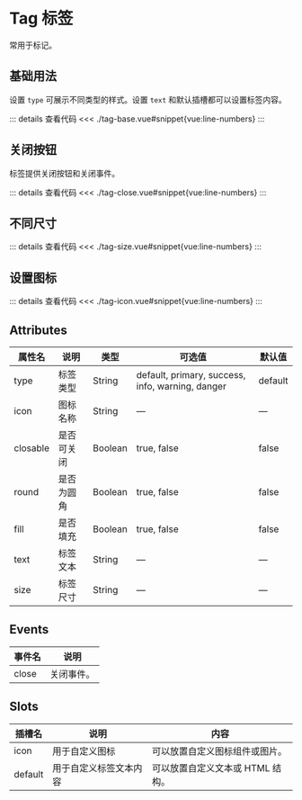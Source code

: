 <script setup>
import tagBase from "./tag-base.vue"
import tagClose from "./tag-close.vue"
import tagSize from "./tag-size.vue"
import tagIcon from "./tag-icon.vue"
</script>

# Tag 标签

常用于标记。

## 基础用法

设置 ```type``` 可展示不同类型的样式。设置 ```text``` 和默认插槽都可以设置标签内容。

<tagBase />

::: details 查看代码
<<< ./tag-base.vue#snippet{vue:line-numbers}
:::



## 关闭按钮

标签提供关闭按钮和关闭事件。

<tagClose />

::: details 查看代码
<<< ./tag-close.vue#snippet{vue:line-numbers}
:::


## 不同尺寸

<tagSize />

::: details 查看代码
<<< ./tag-size.vue#snippet{vue:line-numbers}
:::


## 设置图标

<tagIcon />

::: details 查看代码
<<< ./tag-icon.vue#snippet{vue:line-numbers}
:::


## Attributes

<table>
  <thead>
    <tr>
      <th>属性名</th>
      <th>说明</th>
      <th>类型</th>
      <th>可选值</th>
      <th>默认值</th>
    </tr>
  </thead>
  <tbody>
    <tr>
      <td>type</td>
      <td>标签类型</td>
      <td>String</td>
      <td>default, primary, success, info, warning, danger</td>
      <td>default</td>
    </tr>
    <tr>
      <td>icon</td>
      <td>图标名称</td>
      <td>String</td>
      <td>—</td>
      <td>—</td>
    </tr>
    <tr>
      <td>closable</td>
      <td>是否可关闭</td>
      <td>Boolean</td>
      <td>true, false</td>
      <td>false</td>
    </tr>
    <tr>
      <td>round</td>
      <td>是否为圆角</td>
      <td>Boolean</td>
      <td>true, false</td>
      <td>false</td>
    </tr>
    <tr>
      <td>fill</td>
      <td>是否填充</td>
      <td>Boolean</td>
      <td>true, false</td>
      <td>false</td>
    </tr>
    <tr>
      <td>text</td>
      <td>标签文本</td>
      <td>String</td>
      <td>—</td>
      <td>—</td>
    </tr>
    <tr>
      <td>size</td>
      <td>标签尺寸</td>
      <td>String</td>
      <td>—</td>
      <td>—</td>
    </tr>
  </tbody>
</table>



## Events

<table>
  <thead>
    <tr>
      <th>事件名</th>
      <th>说明</th>
    </tr>
  </thead>
  <tbody>
    <tr>
      <td>close</td>
      <td>关闭事件。</td>
    </tr>
  </tbody>
</table>


## Slots

<table>
  <thead>
    <tr>
      <th>插槽名</th>
      <th>说明</th>
      <th>内容</th>
    </tr>
  </thead>
  <tbody>
    <tr>
      <td>icon</td>
      <td>用于自定义图标</td>
      <td>可以放置自定义图标组件或图片。</td>
    </tr>
    <tr>
      <td>default</td>
      <td>用于自定义标签文本内容</td>
      <td>可以放置自定义文本或 HTML 结构。</td>
    </tr>
  </tbody>
</table>
